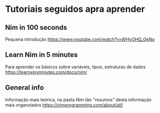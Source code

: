 # Tutoriais seguidos apra aprender

## Nim in 100 seconds

Pequena introdução
https://www.youtube.com/watch?v=WHyOHQ_GkNo

## Learn Nim in 5 minutes

Para aprender os básicos sobre variáveis, tipos, estruturas de dados
https://learnxinyminutes.com/docs/nim/

## General info

Informação mais teórica, na pasta Nim tão "resumos" desta informação mais organziados
https://nimprogramming.com/about/all/
